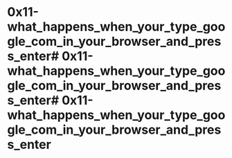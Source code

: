 # 0x11-what_happens_when_your_type_google_com_in_your_browser_and_press_enter# 0x11-what_happens_when_your_type_google_com_in_your_browser_and_press_enter# 0x11-what_happens_when_your_type_google_com_in_your_browser_and_press_enter
